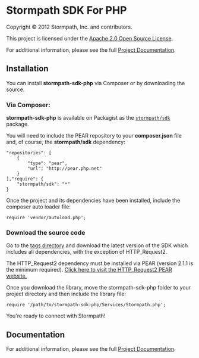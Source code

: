 # Stormpath SDK For PHP
Copyright &copy; 2012 Stormpath, Inc. and contributors.

This project is licensed under the [Apache 2.0 Open Source License](http://www.apache.org/licenses/LICENSE-2.0).

For additional information, please see the full [Project Documentation](https://www.stormpath.com/docs/php/product-guide).

## Installation

You can install **stormpath-sdk-php** via Composer or by downloading the source.

### Via Composer:

**stormpath-sdk-php** is available on Packagist as the 
[`stormpath/sdk`](http://packagist.org/packages/stormpath/sdk) package.

You will need to include the PEAR repository to your **composer.json** file and, of course, the **stormpath/sdk** dependency:

    "repositories": [
        {
            "type": "pear",
            "url": "http://pear.php.net"
        }
    ],"require": {
        "stormpath/sdk": "*"
    }

Once the project and its dependencies have been installed, include the composer auto loader file:

    require 'vendor/autoload.php';
    
### Download the source code

Go to the [tags directory](https://github.com/stormpath/stormpath-sdk-php/tags) and download the latest version of the SDK which includes all
dependencies, with the exception of HTTP_Request2.

The HTTP_Request2 dependency must be installed via PEAR (version 2.1.1 is the minimum required). 
[Click here to visit the HTTP_Request2 PEAR website.](http://pear.php.net/package/HTTP_Request2/)

Once you download the library, move the stormpath-sdk-php folder to your project
directory and then include the library file:

    require '/path/to/stormpath-sdk-php/Services/Stormpath.php';

You're ready to connect with Stormpath!

## Documentation

For additional information, please see the full [Project Documentation](https://www.stormpath.com/docs/php/product-guide).
